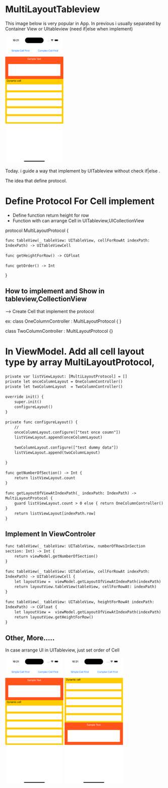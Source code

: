 # MultiLayoutTableview

This image below is very popular in App. In previous i usually separated by Container View or UItableview (need if|else when implement)

<img height="400px" src = "https://github.com/phoenixit99/MultiLayoutTableview/blob/main/Simulator%20Screenshot%20-%20iPhone%2014%20Pro%20-%202023-06-19%20at%2010.21.46.png">

Today. i guide a way that implement by UITableview without check if|else .

The idea that define protocol. 

# Define Protocol For Cell implement 
- Define function return height for row
- Function with can arrange Cell in UITableview,UICollectionView 

protocol MultiLayoutProtocol {
    
    func tableView(_ tableView: UITableView, cellForRowAt indexPath: IndexPath) -> UITableViewCell
    
    func getHeightForRow() -> CGFloat
    
    func getOrder() -> Int
    
}

## How to implement and Show in tableview,CollectionView

--> Create Cell that implement the protocol 

ex: class OneColumnController : MultiLayoutProtocol { } 

class TwoColumnController : MultiLayoutProtocol {} 


# In ViewModel. Add all cell layout type by array MultiLayoutProtocol, 
    
    
    private var listViewLayout: [MultiLayoutProtocol] = []
    private let onceColumnLayout = OneColumnController()
    private let twoColumnLayout  = TwoColumnController()
    
    override init() {
        super.init()
        configureLayout()
    }
    
    private func configureLayout() {
        //
        onceColumnLayout.configure(["test once coumn"])
        listViewLayout.append(onceColumnLayout)
        
        twoColumnLayout.configure(["test dummy data"])
        listViewLayout.append(twoColumnLayout)
        
    }

    func getNumberOfSection() -> Int {
        return listViewLayout.count
    }

    func getLayoutOfViewAtIndexPath(_ indexPath: IndexPath) -> MultiLayoutProtocol {
        guard listViewLayout.count > 0 else { return OneColumnController() }
        return listViewLayout[indexPath.row]
    }
    

## Implement In ViewControler

    
    func tableView(_ tableView: UITableView, numberOfRowsInSection section: Int) -> Int {
        return viewModel.getNumberOfSection()
    }
    
    func tableView(_ tableView: UITableView, cellForRowAt indexPath: IndexPath) -> UITableViewCell {
        let layoutView =  viewModel.getLayoutOfViewAtIndexPath(indexPath)
        return layoutView.tableView(tableView, cellForRowAt: indexPath)
    }
    
    func tableView(_ tableView: UITableView, heightForRowAt indexPath: IndexPath) -> CGFloat {
        let layoutView =  viewModel.getLayoutOfViewAtIndexPath(indexPath)
        return layoutView.getHeightForRow()
    }
   
## Other, More.....
In case arrange UI in UITableview, just set order of Cell 

    
<img height="400px" src = "https://github.com/phoenixit99/MultiLayoutTableview/blob/main/Simulator%20Screenshot%20-%20iPhone%2014%20Pro%20-%202023-06-19%20at%2010.21.46.png">

<img height="400px" src = "https://github.com/phoenixit99/MultiLayoutTableview/blob/main/Simulator%20Screenshot%20-%20iPhone%2014%20Pro%20-%202023-06-19%20at%2010.21.48.png">



